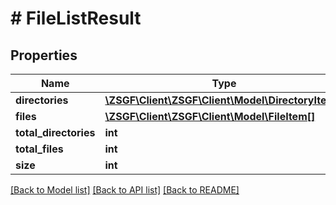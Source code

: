 # # FileListResult

## Properties

Name | Type | Description | Notes
------------ | ------------- | ------------- | -------------
**directories** | [**\ZSGF\Client\ZSGF\Client\Model\DirectoryItem[]**](DirectoryItem.md) |  | [optional]
**files** | [**\ZSGF\Client\ZSGF\Client\Model\FileItem[]**](FileItem.md) |  | [optional]
**total_directories** | **int** |  | [optional]
**total_files** | **int** |  | [optional]
**size** | **int** |  | [optional]

[[Back to Model list]](../../README.md#models) [[Back to API list]](../../README.md#endpoints) [[Back to README]](../../README.md)
